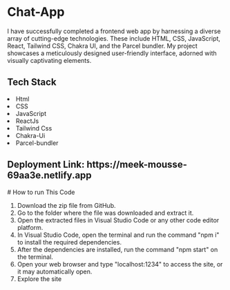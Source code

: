 <h1>Chat-App</h1>

I have successfully completed a frontend web app by harnessing a diverse array of cutting-edge technologies. These include HTML, CSS, JavaScript, React, Tailwind CSS, Chakra UI, and the Parcel bundler. My project showcases a meticulously designed user-friendly interface, adorned with visually captivating elements. 
<h2>Tech Stack</h2>

   <li>Html</li>
   <li> CSS</li>
   <li>JavaScript</li>
   <li>ReactJs</li>
   <li>Tailwind Css</li>
   <li>Chakra-Ui</li>
   <li>Parcel-bundler</li>
 
<h2>Deployment Link: <span>https://meek-mousse-69aa3e.netlify.app</span></h2>
# How to run This Code
   <ol>
<li>Download the zip file from GitHub.</li>
<li>Go to the folder where the file was downloaded and extract it.</li>
<li>Open the extracted files in Visual Studio Code or any other code editor platform.</li>
<li>In Visual Studio Code, open the terminal and run the command "npm i" to install the required dependencies.</li>
<li>After the dependencies are installed, run the command "npm start" on the terminal.</li>
<li>Open your web browser and type "localhost:1234" to access the site, or it may automatically open.</li>
<li>Explore the site</li>
   </ol>
